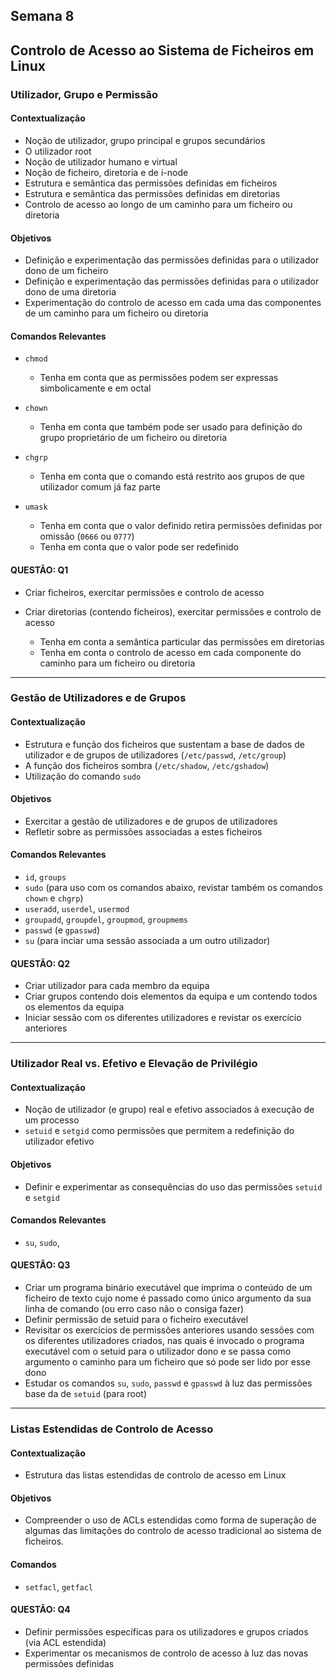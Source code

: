 ## Semana 8

## Controlo de Acesso ao Sistema de Ficheiros em Linux

### Utilizador, Grupo e Permissão

#### Contextualização

- Noção de utilizador, grupo principal e grupos secundários
- O utilizador root
- Noção de utilizador humano e virtual
- Noção de ficheiro, diretoria e de i-node
- Estrutura e semântica das permissões definidas em ficheiros
- Estrutura e semântica das permissões definidas em diretorias
- Controlo de acesso ao longo de um caminho para um ficheiro ou diretoria


#### Objetivos

- Definição e experimentação das permissões definidas para o utilizador dono de um ficheiro
- Definição e experimentação das permissões definidas para o utilizador dono de uma diretoria
- Experimentação do controlo de acesso em cada uma das componentes de um caminho para um ficheiro ou diretoria


#### Comandos Relevantes

- `chmod`
    - Tenha em conta que as permissões podem ser expressas simbolicamente e em octal
 
- `chown`
  
  - Tenha em conta que também pode ser usado para definição do grupo proprietário de um ficheiro ou diretoria
  
- `chgrp`
  
  - Tenha em conta que o comando está restrito aos grupos de que utilizador comum já faz parte
  
- `umask`
  
  - Tenha em conta que o valor definido retira permissões definidas por omissão (`0666` ou `0777`)
  - Tenha em conta que o valor pode ser redefinido
  

#### QUESTÃO: Q1

- Criar ficheiros, exercitar permissões e controlo de acesso
- Criar diretorias (contendo ficheiros), exercitar permissões e controlo de acesso
  
  - Tenha em conta a semântica particular das permissões em diretorias
  - Tenha em conta o controlo de acesso em cada componente do caminho para um ficheiro ou diretoria
  

---

### Gestão de Utilizadores e de Grupos

#### Contextualização

- Estrutura e função dos ficheiros que sustentam a base de dados de utilizador e de grupos de utilizadores (`/etc/passwd`, `/etc/group`)
- A função dos ficheiros sombra (`/etc/shadow`, `/etc/gshadow`)
- Utilização do comando `sudo`


#### Objetivos

- Exercitar a gestão de utilizadores e de grupos de utilizadores
- Refletir sobre as permissões associadas a estes ficheiros


#### Comandos Relevantes

- `id`, `groups`
- `sudo` (para uso com os comandos abaixo, revistar também os comandos `chown` e `chgrp`)
- `useradd`, `userdel`, `usermod`
- `groupadd`, `groupdel`, `groupmod`, `groupmems`
- `passwd` (e `gpasswd`)
- `su` (para inciar uma sessão associada a um outro utilizador)


#### QUESTÃO: Q2

- Criar utilizador para cada membro da equipa
- Criar grupos contendo dois elementos da equipa e um contendo todos os elementos da equipa
- Iniciar sessão com os diferentes utilizadores e revistar os exercício anteriores


---

### Utilizador Real vs. Efetivo e Elevação de Privilégio

#### Contextualização

- Noção de utilizador (e grupo) real e efetivo associados à execução de um processo
- `setuid` e `setgid` como permissões que permitem a redefinição do utilizador efetivo


#### Objetivos

- Definir e experimentar as consequências do uso das permissões `setuid` e `setgid`


#### Comandos Relevantes

- `su`, `sudo`, 


#### QUESTÃO: Q3

- Criar um programa binário executável que imprima o conteúdo de um ficheiro de texto cujo nome é passado como único argumento da sua linha de comando (ou erro caso não o consiga fazer)
- Definir permissão de setuid para o ficheiro executável
- Revisitar os exercícios de permissões anteriores usando sessões com os diferentes utilizadores criados, nas quais é invocado o programa executável com o setuid para o utilizador dono e se passa como argumento o caminho para um ficheiro que só pode ser lido por esse dono
- Estudar os comandos `su`, `sudo`, `passwd` e `gpasswd` à luz das permissões base da de `setuid` (para root)

---

### Listas Estendidas de Controlo de Acesso

#### Contextualização

- Estrutura das listas estendidas de controlo de acesso em Linux


#### Objetivos

- Compreender o uso de ACLs estendidas como forma de superação de algumas das limitações do controlo de acesso tradicional ao sistema de ficheiros.


#### Comandos

- `setfacl`, `getfacl`


#### QUESTÃO: Q4

- Definir permissões específicas para os utilizadores e grupos criados (via ACL estendida)
- Experimentar os mecanismos de controlo de acesso à luz das novas permissões definidas


